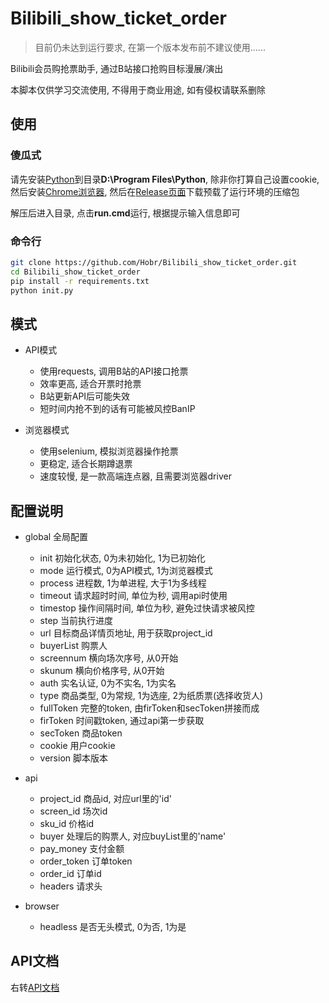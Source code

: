 # Bilibili_show_ticket_order

> 目前仍未达到运行要求, 在第一个版本发布前不建议使用......

Bilibili会员购抢票助手, 通过B站接口抢购目标漫展/演出

本脚本仅供学习交流使用, 不得用于商业用途, 如有侵权请联系删除

## 使用

### 傻瓜式

请先安装[Python](https://www.python.org/downloads/)到目录**D:\Program Files\Python**, 除非你打算自己设置cookie, 然后安装[Chrome浏览器](https://www.google.com/chrome/), 然后在[Release页面](https://github.com/Hobr/Bilibili_show_ticket_order/releases)下载预载了运行环境的压缩包

解压后进入目录, 点击**run.cmd**运行, 根据提示输入信息即可

### 命令行

```bash
git clone https://github.com/Hobr/Bilibili_show_ticket_order.git
cd Bilibili_show_ticket_order
pip install -r requirements.txt
python init.py
```

## 模式

- API模式
  - 使用requests, 调用B站的API接口抢票
  - 效率更高, 适合开票时抢票
  - B站更新API后可能失效
  - 短时间内抢不到的话有可能被风控BanIP

- 浏览器模式
  - 使用selenium, 模拟浏览器操作抢票
  - 更稳定, 适合长期蹲退票
  - 速度较慢, 是一款高端连点器, 且需要浏览器driver

## 配置说明

- global 全局配置
  - init 初始化状态, 0为未初始化, 1为已初始化
  - mode 运行模式, 0为API模式, 1为浏览器模式
  - process 进程数, 1为单进程, 大于1为多线程
  - timeout 请求超时时间, 单位为秒, 调用api时使用
  - timestop 操作间隔时间, 单位为秒, 避免过快请求被风控
  - step 当前执行进度
  - url 目标商品详情页地址, 用于获取project_id
  - buyerList 购票人
  - screennum 横向场次序号, 从0开始
  - skunum 横向价格序号, 从0开始
  - auth 实名认证, 0为不实名, 1为实名
  - type 商品类型, 0为常规, 1为选座, 2为纸质票(选择收货人)
  - fullToken 完整的token, 由firToken和secToken拼接而成
  - firToken 时间戳token, 通过api第一步获取
  - secToken 商品token
  - cookie 用户cookie
  - version 脚本版本

- api
  - project_id 商品id, 对应url里的'id'
  - screen_id 场次id
  - sku_id 价格id
  - buyer 处理后的购票人, 对应buyList里的'name'
  - pay_money 支付金额
  - order_token 订单token
  - order_id 订单id
  - headers 请求头

- browser
  - headless 是否无头模式, 0为否, 1为是

## API文档

右转[API文档](API.md)
